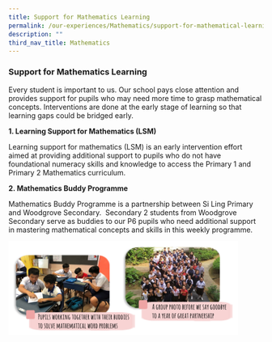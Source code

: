 ```yaml
---
title: Support for Mathematics Learning
permalink: /our-experiences/Mathematics/support-for-mathematical-learning
description: ""
third_nav_title: Mathematics
---
```

### Support for Mathematics Learning

Every student is important to us. Our school pays close attention and provides support for pupils who may need more time to grasp mathematical concepts. Interventions are done at the early stage of learning so that learning gaps could be bridged early.

**1. Learning Support for Mathematics (LSM)**

Learning support for mathematics (LSM) is an early intervention effort aimed at providing additional support to pupils who do not have foundational numeracy skills and knowledge to access the Primary 1 and Primary 2 Mathematics curriculum.

**2. Mathematics Buddy Programme**

Mathematics Buddy Programme is a partnership between Si Ling Primary and Woodgrove Secondary.  Secondary 2 students from Woodgrove Secondary serve as buddies to our P6 pupils who need additional support in mastering mathematical concepts and skills in this weekly programme.

<img src="/images/mathematics7.png" style="width:90%">






